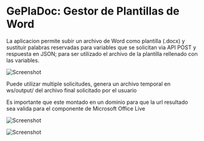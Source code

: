# GePlaDoc: Gestor de Plantillas de Word

La aplicacion permite subir un archivo de Word como plantilla (.docx) y sustituir palabras reservadas para variables que se solicitan via API POST 
y respuesta en JSON; para ser utilizado el archivo de la plantilla rellenado con las variables.

![Screenshot](https://github.com/prymecode/GePlaDoc/blob/master/img1.jpg)

Puede utilizar multiple solicitudes, genera un archivo temporal en ws/output/ del archivo final solicitado por el usuario

Es importante que este montado en un dominio para que la url resultado sea valida para el componente de Microsoft Office Live


![Screenshot](https://github.com/prymecode/GePlaDoc/blob/master/img2.jpg)

![Screenshot](https://github.com/prymecode/GePlaDoc/blob/master/img3.jpg)
